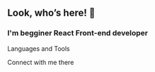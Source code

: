 ## Look, who’s here! 👋

### I'm begginer React Front-end developer 

Languages and Tools

Connect with me there 